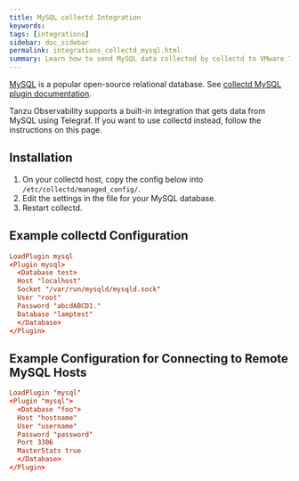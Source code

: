 ```yaml
---
title: MySQL collectd Integration
keywords:
tags: [integrations]
sidebar: doc_sidebar
permalink: integrations_collectd_mysql.html
summary: Learn how to send MySQL data collected by collectd to VMware Tanzu Observability (formerly known as VMware Aria Operations for Applications).
---
```


[MySQL](https://www.mysql.com/) is a popular open-source relational database. See [collectd MySQL plugin documentation](https://collectd.org/wiki/index.php/Plugin:MySQL).

Tanzu Observability supports a built-in integration that gets data from MySQL using Telegraf. If you want to use collectd instead, follow the instructions on this page.


## Installation

1. On your collectd host, copy the config below into `/etc/collectd/managed_config/`.
1. Edit the settings in the file for your MySQL database.
1. Restart collectd.

## Example collectd Configuration

```conf
LoadPlugin mysql
<Plugin mysql>
  <Database test>
  Host "localhost"
  Socket "/var/run/mysqld/mysqld.sock"
  User "root"
  Password "abcdABCD1."
  Database "lamptest"
  </Database>
</Plugin>
```

## Example Configuration for Connecting to Remote MySQL Hosts

```conf
LoadPlugin "mysql"
<Plugin "mysql">
  <Database "foo">
  Host "hostname"
  User "username"
  Password "password"
  Port 3306
  MasterStats true
  </Database>
</Plugin>
```
